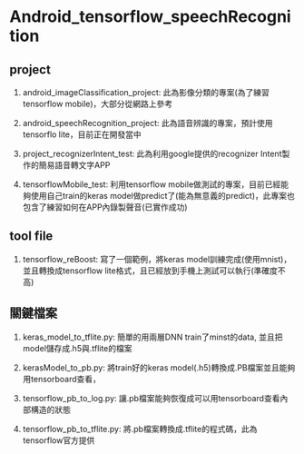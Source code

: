 # Android_tensorflow_speechRecognition

## project
1. android_imageClassification_project: 此為影像分類的專案(為了練習tensorflow mobile)，大部分從網路上參考

2. android_speechRecognition_project: 此為語音辨識的專案，預計使用tensorflo lite，目前正在開發當中

3. project_recognizerIntent_test: 此為利用google提供的recognizer Intent製作的簡易語音轉文字APP

4. tensorflowMobile_test: 利用tensorflow mobile做測試的專案，目前已經能夠使用自己train的keras model做predict了(能為無意義的predict)，此專案也包含了練習如何在APP內錄製聲音(已實作成功)

## tool file
1. tensorflow_reBoost: 寫了一個範例，將keras model訓練完成(使用mnist)，並且轉換成tensorflow lite格式，且已經放到手機上測試可以執行(準確度不高)


## 關鍵檔案

1. keras_model_to_tflite.py: 簡單的用兩層DNN train了minst的data, 並且把model儲存成.h5與.tflite的檔案

2. kerasModel_to_pb.py: 將train好的keras model(.h5)轉換成.PB檔案並且能夠用tensorboard查看，

3. tensorflow_pb_to_log.py: 讓.pb檔案能夠恢復成可以用tensorboard查看內部構造的狀態

4. tensorflow_pb_to_tflite.py: 將.pb檔案轉換成.tflite的程式碼，此為tensorflow官方提供
